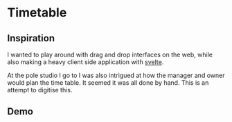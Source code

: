 # Timetable

## Inspiration

I wanted to play around with drag and drop interfaces on the web, while also making a heavy client side application with [svelte](https://svelte.dev).

At the pole studio I go to I was also intrigued at how the manager and owner would plan the time table. It seemed it was all done by hand. This is an attempt to digitise this.

## Demo
